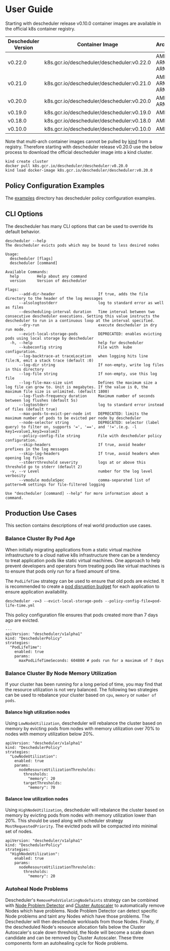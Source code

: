 # User Guide

Starting with descheduler release v0.10.0 container images are available in the official k8s container registry.

Descheduler Version | Container Image                                     | Architectures           |
------------------- |-----------------------------------------------------|-------------------------|
v0.22.0             | k8s.gcr.io/descheduler/descheduler:v0.22.0          | AMD64<br>ARM64<br>ARMv7 |
v0.21.0             | k8s.gcr.io/descheduler/descheduler:v0.21.0          | AMD64<br>ARM64<br>ARMv7 |
v0.20.0             | k8s.gcr.io/descheduler/descheduler:v0.20.0          | AMD64<br>ARM64          |
v0.19.0             | k8s.gcr.io/descheduler/descheduler:v0.19.0          | AMD64                   |
v0.18.0             | k8s.gcr.io/descheduler/descheduler:v0.18.0          | AMD64                   |
v0.10.0             | k8s.gcr.io/descheduler/descheduler:v0.10.0          | AMD64                   |

Note that multi-arch container images cannot be pulled by [kind](https://kind.sigs.k8s.io) from a registry. Therefore
starting with descheduler release v0.20.0 use the below process to download the official descheduler
image into a kind cluster.
```
kind create cluster
docker pull k8s.gcr.io/descheduler/descheduler:v0.20.0
kind load docker-image k8s.gcr.io/descheduler/descheduler:v0.20.0
```

## Policy Configuration Examples
The [examples](https://github.com/kubernetes-sigs/descheduler/tree/master/examples) directory has descheduler policy configuration examples.

## CLI Options
The descheduler has many CLI options that can be used to override its default behavior.
```
descheduler --help
The descheduler evicts pods which may be bound to less desired nodes

Usage:
  descheduler [flags]
  descheduler [command]

Available Commands:
  help        Help about any command
  version     Version of descheduler

Flags:
      --add-dir-header                   If true, adds the file directory to the header of the log messages
      --alsologtostderr                  log to standard error as well as files
      --descheduling-interval duration   Time interval between two consecutive descheduler executions. Setting this value instructs the descheduler to run in a continuous loop at the interval specified.
      --dry-run                          execute descheduler in dry run mode.
      --evict-local-storage-pods         DEPRECATED: enables evicting pods using local storage by descheduler
  -h, --help                             help for descheduler
      --kubeconfig string                File with  kube configuration.
      --log-backtrace-at traceLocation   when logging hits line file:N, emit a stack trace (default :0)
      --log-dir string                   If non-empty, write log files in this directory
      --log-file string                  If non-empty, use this log file
      --log-file-max-size uint           Defines the maximum size a log file can grow to. Unit is megabytes. If the value is 0, the maximum file size is unlimited. (default 1800)
      --log-flush-frequency duration     Maximum number of seconds between log flushes (default 5s)
      --logtostderr                      log to standard error instead of files (default true)
      --max-pods-to-evict-per-node int   DEPRECATED: limits the maximum number of pods to be evicted per node by descheduler
      --node-selector string             DEPRECATED: selector (label query) to filter on, supports '=', '==', and '!='.(e.g. -l key1=value1,key2=value2)
      --policy-config-file string        File with descheduler policy configuration.
      --skip-headers                     If true, avoid header prefixes in the log messages
      --skip-log-headers                 If true, avoid headers when opening log files
      --stderrthreshold severity         logs at or above this threshold go to stderr (default 2)
  -v, --v Level                          number for the log level verbosity
      --vmodule moduleSpec               comma-separated list of pattern=N settings for file-filtered logging

Use "descheduler [command] --help" for more information about a command.
```

## Production Use Cases
This section contains descriptions of real world production use cases.

### Balance Cluster By Pod Age
When initially migrating applications from a static virtual machine infrastructure to a cloud native k8s
infrastructure there can be a tendency to treat application pods like static virtual machines. One approach
to help prevent developers and operators from treating pods like virtual machines is to ensure that pods
only run for a fixed amount
of time.

The `PodLifeTime` strategy can be used to ensure that old pods are evicted. It is recommended to create a
[pod disruption budget](https://kubernetes.io/docs/tasks/run-application/configure-pdb/) for each
application to ensure application availability.
```
descheduler -v=3 --evict-local-storage-pods --policy-config-file=pod-life-time.yml
```

This policy configuration file ensures that pods created more than 7 days ago are evicted.
```
---
apiVersion: "descheduler/v1alpha1"
kind: "DeschedulerPolicy"
strategies:
  "PodLifeTime":
    enabled: true
    params:
      maxPodLifeTimeSeconds: 604800 # pods run for a maximum of 7 days
```

### Balance Cluster By Node Memory Utilization
If your cluster has been running for a long period of time, you may find that the resource utilization is not very
balanced. The following two strategies can be used to rebalance your cluster based on `cpu`, `memory` 
or `number of pods`.

#### Balance high utilization nodes
Using `LowNodeUtilization`, descheduler will rebalance the cluster based on memory by evicting pods
from nodes with memory utilization over 70% to nodes with memory utilization below 20%.

```
apiVersion: "descheduler/v1alpha1"
kind: "DeschedulerPolicy"
strategies:
  "LowNodeUtilization":
    enabled: true
    params:
      nodeResourceUtilizationThresholds:
        thresholds:
          "memory": 20
        targetThresholds:
          "memory": 70
```

#### Balance low utilization nodes
Using `HighNodeUtilization`, descheduler will rebalance the cluster based on memory by evicting pods
from nodes with memory utilization lower than 20%. This should be used along with scheduler strategy `MostRequestedPriority`.
The evicted pods will be compacted into minimal set of nodes.

```
apiVersion: "descheduler/v1alpha1"
kind: "DeschedulerPolicy"
strategies:
  "HighNodeUtilization":
    enabled: true
    params:
      nodeResourceUtilizationThresholds:
        thresholds:
          "memory": 20
```

### Autoheal Node Problems
Descheduler's `RemovePodsViolatingNodeTaints` strategy can be combined with
[Node Problem Detector](https://github.com/kubernetes/node-problem-detector/) and
[Cluster Autoscaler](https://github.com/kubernetes/autoscaler/tree/master/cluster-autoscaler) to automatically remove
Nodes which have problems. Node Problem Detector can detect specific Node problems and taint any Nodes which have those
problems. The Descheduler will then deschedule workloads from those Nodes. Finally, if the descheduled Node's resource
allocation falls below the Cluster Autoscaler's scale down threshold, the Node will become a scale down candidate
and can be removed by Cluster Autoscaler. These three components form an autohealing cycle for Node problems.
